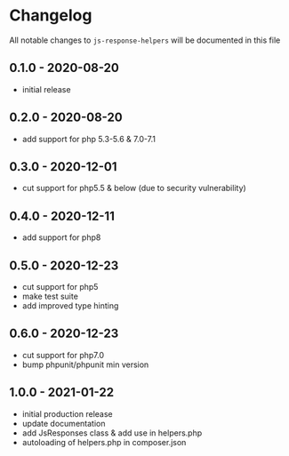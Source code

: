 # Changelog

All notable changes to `js-response-helpers` will be documented in this file

## 0.1.0 - 2020-08-20
- initial release


## 0.2.0 - 2020-08-20
- add support for php 5.3-5.6 & 7.0-7.1


## 0.3.0 - 2020-12-01
- cut support for php5.5 & below (due to security vulnerability)


## 0.4.0 - 2020-12-11
- add support for php8


## 0.5.0 - 2020-12-23
- cut support for php5
- make test suite
- add improved type hinting


## 0.6.0 - 2020-12-23
- cut support for php7.0
- bump phpunit/phpunit min version


## 1.0.0 - 2021-01-22
- initial production release
- update documentation
- add JsResponses class & add use in helpers.php 
- autoloading of helpers.php in composer.json
